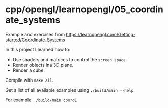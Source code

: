 # cpp/opengl/learnopengl/05_coordinate_systems

Example and exercises from https://learnopengl.com/Getting-started/Coordinate-Systems

In this project I learned how to:
- Use shaders and matrices to control the `screen space`.
- Render objects ina 3D plane.
- Render a cube.

Compile with `make all`.

Get a list of all available examples using `./build/main --help`.

For example: `./build/main coord1`
